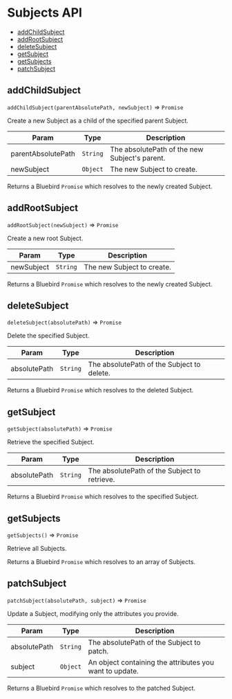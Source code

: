 # Subjects API

- [addChildSubject](#addchildsubject)
- [addRootSubject](#addrootsubject)
- [deleteSubject](#deletesubject)
- [getSubject](#getsubject)
- [getSubjects](#getsubjects)
- [patchSubject](#patchsubject)


## addChildSubject
`addChildSubject(parentAbsolutePath, newSubject)` => `Promise`

Create a new Subject as a child of the specified parent Subject.

| Param | Type | Description |
| --- | --- | --- |
| parentAbsolutePath | `String` | The absolutePath of the new Subject's parent. |
| newSubject | `Object` | The new Subject to create. |

Returns a Bluebird `Promise` which resolves to the newly created Subject.


## addRootSubject
`addRootSubject(newSubject)` => `Promise`

Create a new root Subject.

| Param | Type | Description |
| --- | --- | --- |
| newSubject | `String` | The new Subject to create. |

Returns a Bluebird `Promise` which resolves to the newly created Subject.


## deleteSubject
`deleteSubject(absolutePath)` => `Promise`

Delete the specified Subject.

| Param | Type | Description |
| --- | --- | --- |
| absolutePath | `String` | The absolutePath of the Subject to delete. |

Returns a Bluebird `Promise` which resolves to the deleted Subject.


## getSubject
`getSubject(absolutePath)` => `Promise`

Retrieve the specified Subject.

| Param | Type | Description |
| --- | --- | --- |
| absolutePath | `String` | The absolutePath of the Subject to retrieve. |

Returns a Bluebird `Promise` which resolves to the specified Subject.


## getSubjects
`getSubjects()` => `Promise`

Retrieve all Subjects.

Returns a Bluebird `Promise` which resolves to an array of Subjects.


## patchSubject
`patchSubject(absolutePath, subject)` => `Promise`

Update a Subject, modifying only the attributes you provide.

| Param | Type | Description |
| --- | --- | --- |
| absolutePath | `String` | The absolutePath of the Subject to patch. |
| subject | `Object` | An object containing the attributes you want to update. |

Returns a Bluebird `Promise` which resolves to the patched Subject.
